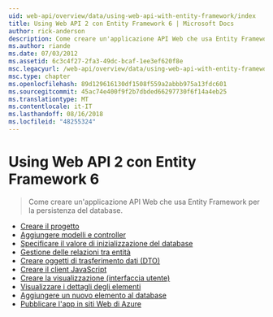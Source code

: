 ```yaml
---
uid: web-api/overview/data/using-web-api-with-entity-framework/index
title: Using Web API 2 con Entity Framework 6 | Microsoft Docs
author: rick-anderson
description: Come creare un'applicazione API Web che usa Entity Framework per la persistenza del database.
ms.author: riande
ms.date: 07/03/2012
ms.assetid: 6c3c4f27-2fa3-49dc-bcaf-1ee3ef620f8e
msc.legacyurl: /web-api/overview/data/using-web-api-with-entity-framework
msc.type: chapter
ms.openlocfilehash: 89d129616130df1508f559a2abbb975a13fdc601
ms.sourcegitcommit: 45ac74e400f9f2b7dbded66297730f6f14a4eb25
ms.translationtype: MT
ms.contentlocale: it-IT
ms.lasthandoff: 08/16/2018
ms.locfileid: "48255324"
---
```

<a name="using-web-api-2-with-entity-framework-6"></a>Using Web API 2 con Entity Framework 6
====================
> Come creare un'applicazione API Web che usa Entity Framework per la persistenza del database.


- [Creare il progetto](part-1.md)
- [Aggiungere modelli e controller](part-2.md)
- [Specificare il valore di inizializzazione del database](part-3.md)
- [Gestione delle relazioni tra entità](part-4.md)
- [Creare oggetti di trasferimento dati (DTO)](part-5.md)
- [Creare il client JavaScript](part-6.md)
- [Creare la visualizzazione (interfaccia utente)](part-7.md)
- [Visualizzare i dettagli degli elementi](part-8.md)
- [Aggiungere un nuovo elemento al database](part-9.md)
- [Pubblicare l'app in siti Web di Azure](part-10.md)
